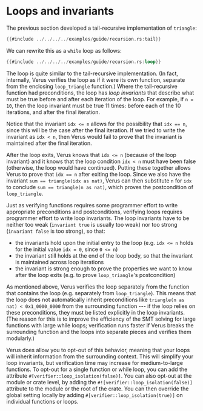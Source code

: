 # Loops and invariants

The previous section developed a tail-recursive implementation of `triangle`:

```rust
{{#include ../../../../examples/guide/recursion.rs:tail}}
```

We can rewrite this as a `while` loop as follows:

```rust
{{#include ../../../../examples/guide/recursion.rs:loop}}
```

The loop is quite similar to the tail-recursive implementation.
(In fact, internally, Verus verifies the loop as if it were its own function,
separate from the enclosing `loop_triangle` function.)
Where the tail-recursive function had preconditions,
the loop has *loop invariants* that describe what must
be true before and after each iteration of the loop.
For example, if `n = 10`,
then the loop invariant must be true 11 times:
before each of the 10 iterations,
and after the final iteration.

Notice that the invariant `idx <= n` allows for the possibility that `idx == n`,
since this will be the case after the final iteration.
If we tried to write the invariant as `idx < n`,
then Verus would fail to prove that the invariant is maintained after the final iteration.

After the loop exits,
Verus knows that `idx <= n` (because of the loop invariant)
and it knows that the loop condition `idx < n` must have been false
(otherwise, the loop would have continued).
Putting these together allows Verus to prove that `idx == n` after exiting the loop.
Since we also have the invariant `sum == triangle(idx as nat)`,
Verus can then substitute `n` for `idx` to conclude `sum == triangle(n as nat)`,
which proves the postcondition of `loop_triangle`.

Just as verifying functions requires some programmer effort to write
appropriate preconditions and postconditions,
verifying loops requires programmer effort to write loop invariants.
The loop invariants have to be neither too weak (`invariant true` is usually too weak)
nor too strong (`invariant false` is too strong),
so that:
- the invariants hold upon the initial entry to the loop
  (e.g. `idx <= n` holds for the initial value `idx = 0`, since `0 <= n`)
- the invariant still holds at the end of the loop body,
  so that the invariant is maintained across loop iterations
- the invariant is strong enough to prove the properties we want
  to know after the loop exits (e.g. to prove `loop_triangle`'s postcondition)

As mentioned above,
Verus verifies the loop separately from the function that contains the loop
(e.g. separately from `loop_triangle`).
This means that the loop does not automatically inherit preconditions
like `triangle(n as nat) < 0x1_0000_0000` from the surrounding function ---
if the loop relies on these preconditions,
they must be listed explicitly in the loop invariants.
(The reason for this is to improve the efficiency of the SMT solving
for large functions with large while loops;
verification runs faster if Verus breaks the surrounding function and the loops into separate pieces
and verifies them modularly.)

Verus does allow you to opt-out of this behavior, meaning that your loops will inherit
information from the surrounding context.  This will simplify your loop invariants,
but verification time may increase for medium-to-large functions.
To opt-out for a single function or while loop, you can add the attribute 
`#[verifier::loop_isolation(false)]`.  You can also opt-out at the module or
crate level, by adding the `#![verifier::loop_isolation(false)]` attribute
to the module or the root of the crate.  You can then override the global
setting locally by adding `#[verifier::loop_isolation(true)]` on individual
functions or loops.

